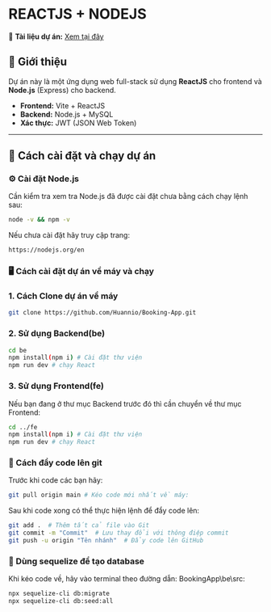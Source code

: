 # REACTJS + NODEJS

📄 **Tài liệu dự án:** [Xem tại đây](https://docs.google.com/document/d/1BMnu-nM0SRbCQsBQRL7KOHleDQndocKbTZzLleYwUjA/edit?tab=t.0)

## 🚀 Giới thiệu  
Dự án này là một ứng dụng web full-stack sử dụng **ReactJS** cho frontend và **Node.js** (Express) cho backend.

- **Frontend:** Vite + ReactJS  
- **Backend:** Node.js + MySQL  
- **Xác thực:** JWT (JSON Web Token)  

---

## 🔧 Cách cài đặt và chạy dự án  

### ⚙️ Cài đặt Node.js  
Cần kiểm tra xem tra Node.js đã được cài đặt chưa bằng cách chạy lệnh sau:  
```bash
node -v && npm -v
```
Nếu chưa cài đặt hãy truy cập trang:
```bash
https://nodejs.org/en
```
### 🖥️ Cách cài đặt dự án về máy và chạy
### 1. Cách Clone dự án về máy  
```bash
git clone https://github.com/Huannio/Booking-App.git
```
### 2. Sử dụng Backend(be)
```bash
cd be
npm install(npm i) # Cài đặt thư viện
npm run dev # chạy React
```
### 3. Sử dụng Frontend(fe)
Nếu bạn đang ở thư mục Backend trước đó thì cần chuyển về thư mục Frontend:
```bash
cd ../fe
npm install(npm i) # Cài đặt thư viện
npm run dev # chạy React
```
### 📌 Cách đẩy code lên git
Trước khi code các bạn hãy:
```bash
git pull origin main # Kéo code mới nhất về máy:
```
Sau khi code xong có thể thực hiện lệnh để đẩy code lên:
```bash
git add .  # Thêm tất cả file vào Git
git commit -m "Commit"  # Lưu thay đổi với thông điệp commit
git push -u origin "Tên nhánh"  # Đẩy code lên GitHub
```

### 📌 Dùng sequelize để tạo database
Khi kéo code về, hãy vào terminal theo đường dẫn: BookingApp\be\src: 
```bash
npx sequelize-cli db:migrate
npx sequelize-cli db:seed:all
